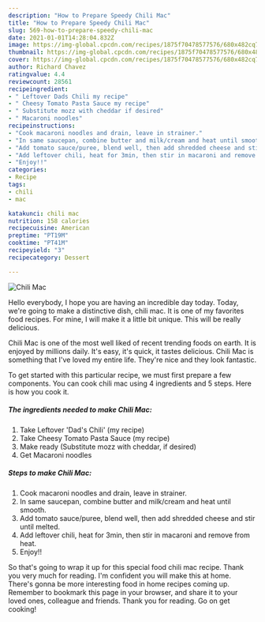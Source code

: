```yaml
---
description: "How to Prepare Speedy Chili Mac"
title: "How to Prepare Speedy Chili Mac"
slug: 569-how-to-prepare-speedy-chili-mac
date: 2021-01-01T14:28:04.832Z
image: https://img-global.cpcdn.com/recipes/1875f70478577576/680x482cq70/chili-mac-recipe-main-photo.jpg
thumbnail: https://img-global.cpcdn.com/recipes/1875f70478577576/680x482cq70/chili-mac-recipe-main-photo.jpg
cover: https://img-global.cpcdn.com/recipes/1875f70478577576/680x482cq70/chili-mac-recipe-main-photo.jpg
author: Richard Chavez
ratingvalue: 4.4
reviewcount: 28561
recipeingredient:
- " Leftover Dads Chili my recipe"
- " Cheesy Tomato Pasta Sauce my recipe"
- " Substitute mozz with cheddar if desired"
- " Macaroni noodles"
recipeinstructions:
- "Cook macaroni noodles and drain, leave in strainer."
- "In same saucepan, combine butter and milk/cream and heat until smooth."
- "Add tomato sauce/puree, blend well, then add shredded cheese and stir until melted."
- "Add leftover chili, heat for 3min, then stir in macaroni and remove from heat."
- "Enjoy!!"
categories:
- Recipe
tags:
- chili
- mac

katakunci: chili mac 
nutrition: 158 calories
recipecuisine: American
preptime: "PT19M"
cooktime: "PT41M"
recipeyield: "3"
recipecategory: Dessert

---
```



![Chili Mac](https://img-global.cpcdn.com/recipes/1875f70478577576/680x482cq70/chili-mac-recipe-main-photo.jpg)

Hello everybody, I hope you are having an incredible day today. Today, we're going to make a distinctive dish, chili mac. It is one of my favorites food recipes. For mine, I will make it a little bit unique. This will be really delicious.



Chili Mac is one of the most well liked of recent trending foods on earth. It is enjoyed by millions daily. It's easy, it's quick, it tastes delicious. Chili Mac is something that I've loved my entire life. They're nice and they look fantastic.


To get started with this particular recipe, we must first prepare a few components. You can cook chili mac using 4 ingredients and 5 steps. Here is how you cook it.

<!--inarticleads1-->

##### The ingredients needed to make Chili Mac:

1. Take  Leftover &#39;Dad&#39;s Chili&#39; (my recipe)
1. Take  Cheesy Tomato Pasta Sauce (my recipe)
1. Make ready  (Substitute mozz with cheddar, if desired)
1. Get  Macaroni noodles




<!--inarticleads2-->

##### Steps to make Chili Mac:

1. Cook macaroni noodles and drain, leave in strainer.
1. In same saucepan, combine butter and milk/cream and heat until smooth.
1. Add tomato sauce/puree, blend well, then add shredded cheese and stir until melted.
1. Add leftover chili, heat for 3min, then stir in macaroni and remove from heat.
1. Enjoy!!




So that's going to wrap it up for this special food chili mac recipe. Thank you very much for reading. I'm confident you will make this at home. There's gonna be more interesting food in home recipes coming up. Remember to bookmark this page in your browser, and share it to your loved ones, colleague and friends. Thank you for reading. Go on get cooking!
